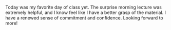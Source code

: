 Today was my favorite day of class yet. The surprise morning lecture was extremely helpful,
and I know feel like I have a better grasp of the material. I have a renewed sense of commitment and
confidence. Looking forward to more!
